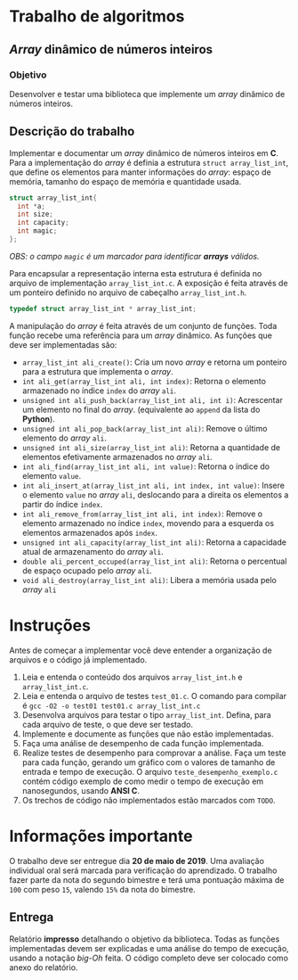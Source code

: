 # Trabalho de algoritmos

## _Array_ dinâmico de números inteiros

### Objetivo

Desenvolver e testar uma biblioteca que implemente um _array_ dinâmico de números
inteiros.

## Descrição do trabalho

Implementar e documentar um _array_ dinâmico de números inteiros em **C**.
Para a implementação do _array_ é definia a estrutura `struct array_list_int`,
que define os elementos para manter informações do _array_: espaço de memória,
tamanho do espaço de memória e quantidade usada.

```c
struct array_list_int{
  int *a;
  int size;
  int capacity;
  int magic;
};
```

_OBS: o campo `magic` é um marcador para identificar **arrays** válidos._

Para encapsular a representação interna esta estrutura é definida no arquivo de
implementação `array_list_int.c`. A exposição é feita através de um ponteiro
definido no arquivo de cabeçalho `array_list_int.h`.

```c
typedef struct array_list_int * array_list_int;
```

A manipulação do _array_ é feita através de um conjunto de funções. Toda função
recebe uma referência para um _array_ dinâmico.
As funções que deve ser implementadas são:

  - `array_list_int ali_create()`: Cria um novo _array_ e retorna um ponteiro para a estrutura que implementa o _array_.
  - `int ali_get(array_list_int ali, int index)`: Retorna o elemento armazenado
  no índice `index` do _array_ `ali`.
  - `unsigned int ali_push_back(array_list_int ali, int i)`: Acrescentar um elemento no final do _array_. (equivalente ao `append` da lista do **Python**).
  - `unsigned int ali_pop_back(array_list_int ali)`: Remove o último elemento
  do _array_ `ali`.
  - `unsigned int ali_size(array_list_int ali)`: Retorna a quantidade de elementos
  efetivamente armazenados no _array_ `ali`.
  - `int ali_find(array_list_int ali, int value)`:  Retorna o índice do elemento
  `value`.
  - `int ali_insert_at(array_list_int ali, int index, int value)`: Insere o elemento `value` no _array_ `ali`, deslocando para a direita os elementos a
  partir do índice `index`.
  - `int ali_remove_from(array_list_int ali, int index)`: Remove o elemento
  armazenado no índice `index`, movendo para a esquerda os elementos
  armazenados após `index`.
  - `unsigned int ali_capacity(array_list_int ali)`: Retorna a capacidade atual
  de armazenamento do _array_ `ali`.
  - `double ali_percent_occuped(array_list_int ali)`: Retorna o percentual de espaço ocupado pelo _array_ `ali`.
  - `void ali_destroy(array_list_int ali)`: Libera a memória usada pelo _array_
  `ali`

# Instruções

Antes de começar a implementar você deve entender a organização de arquivos
e o código já implementado.

1. Leia e entenda o conteúdo dos arquivos `array_list_int.h` e `array_list_int.c`.
1. Leia e entenda o arquivo de testes `test_01.c`. O comando para compilar é `gcc -O2 -o test01 test01.c array_list_int.c`
1. Desenvolva arquivos para testar o tipo `array_list_int`. Defina, para cada
arquivo de teste, o que deve ser testado.
1. Implemente e documente as funções que não estão implementadas.
1. Faça uma análise de desempenho de cada função implementada.
1. Realize testes de desempenho para comprovar a análise. Faça um teste para
cada função, gerando um gráfico com o valores de tamanho de entrada e tempo de execução.
O arquivo `teste_desempenho_exemplo.c` contém código exemplo de como medir
o tempo de execução em nanosegundos, usando **ANSI C**.
1. Os trechos de código não implementados estão marcados com `TODO`.

# Informações importante

O trabalho deve ser entregue dia **20 de maio de 2019**. Uma avaliação individual oral será marcada para verificação do aprendizado. O trabalho fazer parte
da nota do segundo bimestre e terá uma pontuação máxima de `100` com peso `15`,
valendo `15%` da nota do bimestre.

## Entrega

Relatório **impresso** detalhando o objetivo da biblioteca. Todas as funções
implementadas devem ser explicadas e uma análise do tempo de execução,
usando a notação _big-Oh_ feita.  O código completo deve ser colocado como
anexo do relatório.
